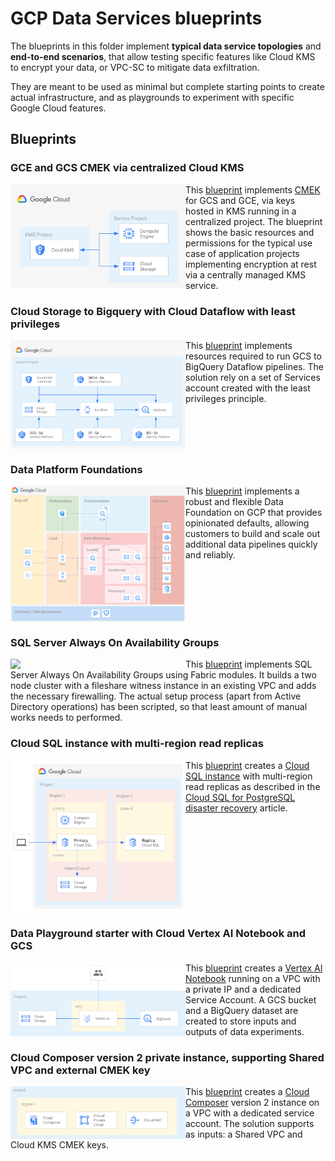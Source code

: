 # GCP Data Services blueprints

The blueprints in this folder implement **typical data service topologies** and **end-to-end scenarios**, that allow testing specific features like Cloud KMS to encrypt your data, or VPC-SC to mitigate data exfiltration.

They are meant to be used as minimal but complete starting points to create actual infrastructure, and as playgrounds to experiment with specific Google Cloud features.

## Blueprints

### GCE and GCS CMEK via centralized Cloud KMS

<a href="./cmek-via-centralized-kms/" title="CMEK on Cloud Storage and Compute Engine via centralized Cloud KMS"><img src="./cmek-via-centralized-kms/diagram.png" align="left" width="280px"></a> This [blueprint](./cmek-via-centralized-kms/) implements [CMEK](https://cloud.google.com/kms/docs/cmek) for GCS and GCE, via keys hosted in KMS running in a centralized project. The blueprint shows the basic resources and permissions for the typical use case of application projects implementing encryption at rest via a centrally managed KMS service.
<br clear="left">

### Cloud Storage to Bigquery with Cloud Dataflow with least privileges

<a href="./gcs-to-bq-with-least-privileges/" title="Cloud Storage to Bigquery with Cloud Dataflow with least privileges"><img src="./gcs-to-bq-with-least-privileges/diagram.png" align="left" width="280px"></a> This [blueprint](./gcs-to-bq-with-least-privileges/) implements resources required to run GCS to BigQuery Dataflow pipelines. The solution rely on a set of Services account created with the least privileges principle.
<br clear="left">

### Data Platform Foundations

<a href="./data-platform-foundations/" title="Data Platform Foundations"><img src="./data-platform-foundations/images/overview_diagram.png" align="left" width="280px"></a>
This [blueprint](./data-platform-foundations/) implements a robust and flexible Data Foundation on GCP that provides opinionated defaults, allowing customers to build and scale out additional data pipelines quickly and reliably.
<br clear="left">

### SQL Server Always On Availability Groups

<a href="./sqlserver-alwayson/" title="SQL Server Always On Availability Groups"><img src="https://cloud.google.com/compute/images/sqlserver-ag-architecture.svg" align="left" width="280px"></a>
This [blueprint](./data-platform-foundations/) implements SQL Server Always On Availability Groups using Fabric modules. It builds a two node cluster with a fileshare witness instance in an existing VPC and adds the necessary firewalling. The actual setup process (apart from Active Directory operations) has been scripted, so that least amount of manual works needs to performed.
<br clear="left">

### Cloud SQL instance with multi-region read replicas

<a href="./cloudsql-multiregion/" title="Cloud SQL instance with multi-region read replicas"><img src="./cloudsql-multiregion/images/diagram.png" align="left" width="280px"></a>
This [blueprint](./cloudsql-multiregion/) creates a [Cloud SQL instance](https://cloud.google.com/sql) with multi-region read replicas as described in the [Cloud SQL for PostgreSQL disaster recovery](https://cloud.google.com/architecture/cloud-sql-postgres-disaster-recovery-complete-failover-fallback) article.
<br clear="left">

### Data Playground starter with Cloud Vertex AI Notebook and GCS

<a href="./data-playground/" title="Data Playground project with Cloud Vertex AI Notebook, BigQuery and GCS"><img src="./data-playground/diagram.png" align="left" width="280px"></a>
This [blueprint](./data-playground/) creates a [Vertex AI
Notebook](https://cloud.google.com/vertex-ai/docs/workbench/introduction)
running on a VPC with a private IP and a dedicated Service Account. A GCS bucket and a BigQuery dataset are created to store inputs and outputs of data experiments.
<br clear="left">

### Cloud Composer version 2 private instance, supporting Shared VPC and external CMEK key

<a href="./composer-2/" title="# Cloud Composer version 2 private instance, supporting Shared VPC and external CMEK key
"><img src="./composer-2/diagram.png" align="left" width="280px"></a>
This [blueprint](./composer-2/) creates a [Cloud Composer](https://cloud.google.com/composer/) version 2 instance on a VPC with a dedicated service account. The solution supports as inputs: a Shared VPC and Cloud KMS CMEK keys.
<br clear="left">